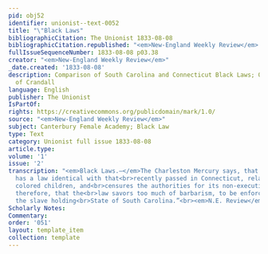 ```yaml
---
pid: obj52
identifier: unionist--text-0052
title: "\"Black Laws"
bibliographicCitation: The Unionist 1833-08-08
bibliographicCitation.republished: "<em>New-England Weekly Review</em> (not yet researched)"
fullIssueSequenceNumber: 1833-08-08 p03.38
creator: "<em>New-England Weekly Review</em>"
_date.created: '1833-08-08'
description: Comparison of South Carolina and Connecticut Black Laws; Outrage at persecution
  of Crandall
language: English
publisher: The Unionist
IsPartOf: 
rights: https://creativecommons.org/publicdomain/mark/1.0/
source: "<em>New-England Weekly Review</em>"
subject: Canterbury Female Academy; Black Law
type: Text
category: Unionist full issue 1833-08-08
article.type: 
volume: '1'
issue: '2'
transcription: "<em>Black Laws.—</em>The Charleston Mercury says, that South Carolina
  has a law identical with that<br>recently passed in Connecticut, relating to instructing
  colored children, and<br>censures the authorities for its non-execution. It seems,
  therefore, that the<br>law savors too much of barbarism, to be enforced, even in
  the slave holding<br>State of South Carolina.”<br><em>N.E. Review</em>"
Scholarly Notes: 
Commentary: 
order: '051'
layout: template_item
collection: template
---
```

